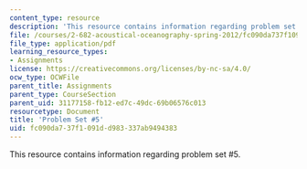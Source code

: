 ```yaml
---
content_type: resource
description: 'This resource contains information regarding problem set #5.'
file: /courses/2-682-acoustical-oceanography-spring-2012/fc090da737f1091dd983337ab9494383_MIT2_682S12_Homework5.pdf
file_type: application/pdf
learning_resource_types:
- Assignments
license: https://creativecommons.org/licenses/by-nc-sa/4.0/
ocw_type: OCWFile
parent_title: Assignments
parent_type: CourseSection
parent_uid: 31177158-fb12-ed7c-49dc-69b06576c013
resourcetype: Document
title: 'Problem Set #5'
uid: fc090da7-37f1-091d-d983-337ab9494383
---
```

This resource contains information regarding problem set #5.